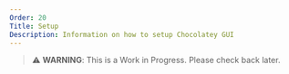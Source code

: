 ```yaml
---
Order: 20
Title: Setup
Description: Information on how to setup Chocolatey GUI
---
```


> ⚠️ **WARNING**: This is a Work in Progress. Please check back later.